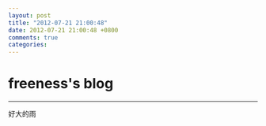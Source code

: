 ```yaml
---
layout: post
title: "2012-07-21 21:00:48"
date: 2012-07-21 21:00:48 +0800
comments: true
categories: 
---
```


# freeness's blog

----------

>
好大的雨